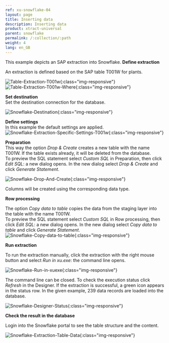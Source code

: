 ```yaml
---
ref: xu-snowflake-04
layout: page
title: Inserting data
description: Inserting data
product: xtract-universal
parent: snowflake
permalink: /:collection/:path
weight: 4
lang: en_GB
---
```


This example depicts an SAP extraction into Snowflake.
**Define extraction**

An extraction is defined based on the SAP table T001W for plants.

![Table-Extraction-T001w](/img/content/xu/xu-table-t001w-main.png){:class="img-responsive"} <br>
![Table-Extraction-T001w-Where](/img/content/xu/xu-table-t001w-where.png){:class="img-responsive"}


**Set destination** <br>
Set the destination connection for the database.  

![Snowflake-Destination](/img/content/xu/snowflake/snowflake-destination-details.png){:class="img-responsive"}

**Define settings** <br>
In this example the default settings are applied.
![Snowflake-Extraction-Specific-Settings-T001w](/img/content/xu/snowflake/snowflake-destination-spec-settings-t001w.png){:class="img-responsive"}

**Preparation** <br>
This way the option *Drop & Create* creates a new table with the name T001W. 
If the table exists already, it will be deleted from the database. <br>
To preview the SQL statement select *Custom SQL* in Preparation, then click *Edit SQL*: a new dialog opens.
In the new dialog select *Drop & Create* and click *Generate Statement*. <br>

![Snowflake-Drop-And-Create](/img/content/xu/snowflake/snowflake-t001w-drop-and-create.png){:class="img-responsive"}

Columns will be created using the corresponding data type. 

**Row processing**

The option *Copy data to table* copies the data from the staging layer into the table with the name T001W. <br>
To preview the SQL statement select *Custom SQL* in Row processing, then click *Edit SQL*: a new dialog opens.
In the new dialog select *Copy data to table* and click *Generate Statement*. <br> 
![Snowflake-Copy-data-to-table](/img/content/xu/snowflake/snowflake-t001w-copy-data-into-table.png){:class="img-responsive"}

**Run extraction**

To run the extraction manually, click the extraction with the right mouse button and select *Run in xu.exe*: the command line opens.

![Snowflake-Run-in-xuexe](/img/content/xu/snowflake/snowflake-t001w-run-in-xuexe.png){:class="img-responsive"}

The command line can be closed. To check the execution status click *Refresh* in the Designer.
If the extraction is successful, a green icon appears in the status row.
In the given example, 239 data records are loaded into the database.

![Snowflake-Designer-Status](/img/content/xu/snowflake/snowflake-t001w-designer-status.png){:class="img-responsive"}

**Check the result in the database**

Login into the Snowflake portal to see the table structure and the content. 

![Snowflake-Extraction-Table-Data](/img/content/xu/snowflake/snowflake-t001w-worksheet-preview.png){:class="img-responsive"}
